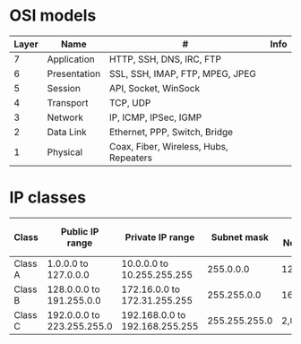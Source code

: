 # OSI models

| Layer | Name              | # | Info  |
| ----- | ----------------- | ----- | ----- |
| 7     | Application       | HTTP, SSH, DNS, IRC, FTP|       |
| 6     | Presentation      | SSL, SSH, IMAP, FTP, MPEG, JPEG |       |
| 5     | Session           | API, Socket, WinSock |       |
| 4     | Transport         | TCP, UDP |       |
| 3     | Network           | IP, ICMP, IPSec, IGMP |       |
| 2     | Data Link         | Ethernet, PPP, Switch, Bridge |       |
| 1     | Physical          | Coax, Fiber, Wireless, Hubs, Repeaters |       |

# IP classes

| Class   | Public IP range              | Private IP range               | Subnet mask    | # of Networks | # of hosts per network |
| ------- | ---------------------------- | ------------------------------ | -------------- | ------------- | -----------------------|
| Class A	| 1.0.0.0 to 127.0.0.0	       | 10.0.0.0 to 10.255.255.255     | 255.0.0.0      | 126           | 16,777,214             |
| Class B	| 128.0.0.0 to 191.255.0.0     | 172.16.0.0 to 172.31.255.255   | 255.255.0.0    | 16,382        | 65,534                 |
| Class C	| 192.0.0.0 to 223.255.255.0   | 192.168.0.0 to 192.168.255.255 | 255.255.255.0  | 2,097,150     | 254                    |
